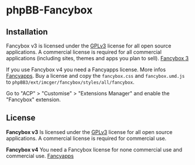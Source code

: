 # phpBB-Fancybox

## Installation

Fancybox v3 is licensed under the [GPLv3](https://www.gnu.org/licenses/gpl-3.0) license for all open source applications.
A commercial license is required for all commercial applications (including sites, themes and apps you plan to sell). [Fancybox 3](https://fancyapps.com/fancybox)

If you use Fancybox v4 you need a Fancyapps license. More infos [Fancyapps](https://fancyapps.com).
Buy a license and  copy the `fancybox.css` and `fancybox.umd.js` to `phpBB3/ext/imcger/fancybox/styles/all/fancybox`.

Go to "ACP" > "Customise" > "Extensions Manager" and enable the "Fancybox" extension.

## License
**Fancybox v3**
Is licensed under the [GPLv3](https://www.gnu.org/licenses/gpl-3.0) license for all open source applications.
A commercial license is required for commercial use.

**Fancybox v4** 
You need a Fancybox license for none commercial use and commercial use.
[Fancyapps](https://fancyapps.com)
